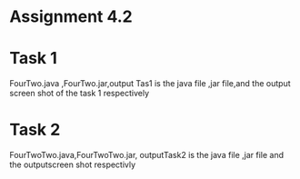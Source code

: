 # Assignment 4.2
# Task 1
FourTwo.java ,FourTwo.jar,output Tas1 is the java file ,jar file,and the output screen shot of the task 1 respectively

# Task 2
FourTwoTwo.java,FourTwoTwo.jar, outputTask2 is the java file ,jar file and the outputscreen shot respectivly
